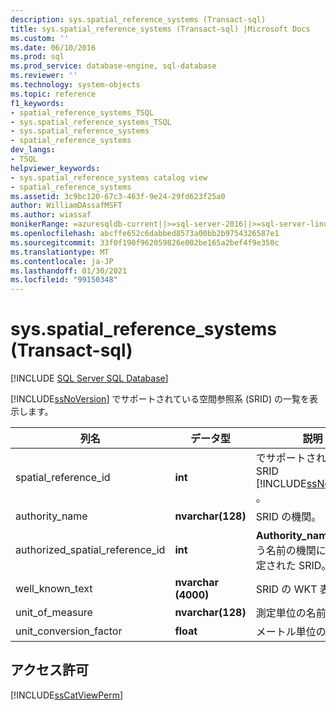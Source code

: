 ```yaml
---
description: sys.spatial_reference_systems (Transact-sql)
title: sys.spatial_reference_systems (Transact-sql) |Microsoft Docs
ms.custom: ''
ms.date: 06/10/2016
ms.prod: sql
ms.prod_service: database-engine, sql-database
ms.reviewer: ''
ms.technology: system-objects
ms.topic: reference
f1_keywords:
- spatial_reference_systems_TSQL
- sys.spatial_reference_systems_TSQL
- sys.spatial_reference_systems
- spatial_reference_systems
dev_langs:
- TSQL
helpviewer_keywords:
- sys.spatial_reference_systems catalog view
- spatial_reference_systems
ms.assetid: 3c9bc120-67c3-463f-9e24-29fd623f25a0
author: WilliamDAssafMSFT
ms.author: wiassaf
monikerRange: =azuresqldb-current||>=sql-server-2016||>=sql-server-linux-2017||=azuresqldb-mi-current
ms.openlocfilehash: abcffe652c6dabbed8573a00bb2b9754326587e1
ms.sourcegitcommit: 33f0f190f962059826e002be165a2bef4f9e350c
ms.translationtype: MT
ms.contentlocale: ja-JP
ms.lasthandoff: 01/30/2021
ms.locfileid: "99150348"
---
```

# <a name="sysspatial_reference_systems-transact-sql"></a>sys.spatial_reference_systems (Transact-sql)
[!INCLUDE [SQL Server SQL Database](../../includes/applies-to-version/sql-asdb.md)]

  [!INCLUDE[ssNoVersion](../../includes/ssnoversion-md.md)] でサポートされている空間参照系 (SRID) の一覧を表示します。  

  
|列名|データ型|説明|  
|-----------------|---------------|-----------------|  
|spatial_reference_id|**int**|でサポートされている SRID [!INCLUDE[ssNoVersion](../../includes/ssnoversion-md.md)] 。|  
|authority_name|**nvarchar(128)**|SRID の機関。|  
|authorized_spatial_reference_id|**int**|**Authority_name** のという名前の機関によって指定された SRID。|  
|well_known_text|**nvarchar (4000)**|SRID の WKT 表現。|  
|unit_of_measure|**nvarchar(128)**|測定単位の名前。|  
|unit_conversion_factor|**float**|メートル単位の長さ。|  
  
## <a name="permissions"></a>アクセス許可  
 [!INCLUDE[ssCatViewPerm](../../includes/sscatviewperm-md.md)]  
  
  
